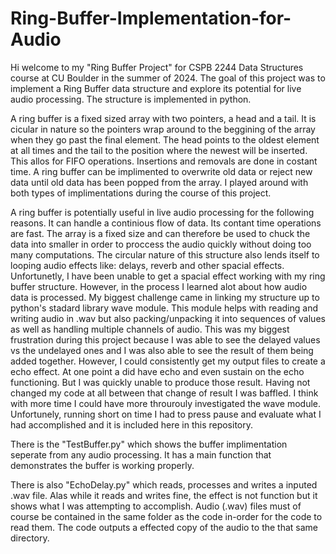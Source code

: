 # Ring-Buffer-Implementation-for-Audio
Hi welcome to my "Ring Buffer Project" for CSPB 2244 Data Structures course at CU Boulder in the summer of 2024.
The goal of this project was to implement a Ring Buffer data structure and explore its potential for live audio 
processing. The structure is implemented in python.

A ring buffer is a fixed sized array with two pointers, a head and a tail. It is cicular in nature so the pointers 
wrap around to the beggining of the array when they go past the final element. The head points to the oldest element
at all times and the tail to the position where the newest will be inserted. This allos for FIFO operations. Insertions
and removals are done in costant time. A ring buffer can be implimented to overwrite old data or reject new data until old
data has been popped from the array. I played around with both types of implimentations during the course of this project. 

A ring buffer is potentially useful in live audio processing for the following reasons. It can handle a continious flow of
data. Its contant time operations are fast. The array is a fixed size and can therefore be used to chuck the data into smaller 
in order to proccess the audio quickly without doing too many computations. The circular nature of this structure also lends itself 
to looping audio effects like: delays, reverb and other spacial effects. Unfortunetly, I have been unable to get a spacial 
effect working with my ring buffer structure. However, in the process I learned alot about how audio data is processed. 
My biggest challenge came in linking my structure up to python's stadard library wave module. This module helps with reading 
and writing audio in .wav but also packing/unpacking it into sequences of values as well as handling multiple channels of audio.
This was my biggest frustration during this project because I was able to see the delayed values vs the undelayed ones and I was 
also able to see the result of them being added together. However, I could consistently get my output files to create a 
echo effect. At one point a did have echo and even sustain on the echo functioning. But I was quickly unable to produce those result.
Having not changed my code at all between that change of result I was baffled. I think with more time I could have more throurouly 
investigated the wave module. Unfortunely, running short on time I had to press pause and evaluate what I had accomplished
and it is included here in this repository. 

There is the "TestBuffer.py" which shows the buffer implimentation seperate from any audio processing. 
It has a main function that demonstrates the buffer is working properly.

There is also "EchoDelay.py" which reads, processes and writes a inputed .wav file. Alas while it reads 
and writes fine, the effect is not function but it shows what I was attempting to accomplish. 
Audio (.wav) files must of course be contained in the same folder as the code in-order for the code to read
them. The code outputs a effected copy of the audio to the that same directory. 
